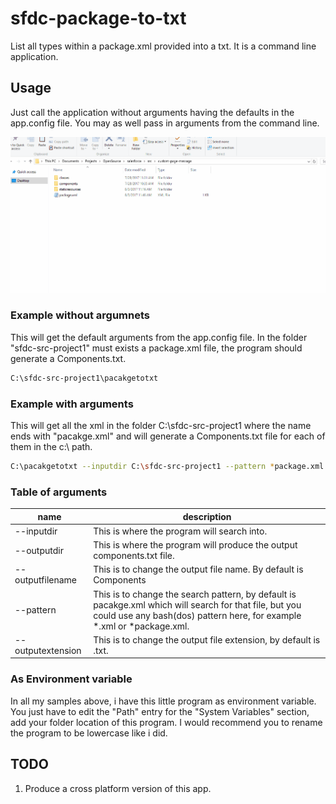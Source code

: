 # sfdc-package-to-txt
List all types within a package.xml provided into a txt. It is a command line application.

## Usage
Just call the application without arguments having the defaults in the app.config file. You may as well pass in arguments from the command line.

![Sample](sampleGif.gif)

### Example without argumnets

This will get the default arguments from the app.config file. In the folder "sfdc-src-project1" must exists a package.xml file, the program should generate a Components.txt.

```bash
C:\sfdc-src-project1\pacakgetotxt
```
### Example with arguments

This will get all the xml in the folder C:\sfdc-src-project1 where the name ends with "pacakge.xml" and will generate a Components.txt file for each of them in the c:\ path.
```bash
C:\pacakgetotxt --inputdir C:\sfdc-src-project1 --pattern *package.xml
```

### Table of arguments

| name              | description |
|-------------------|-------------|
| --inputdir        |This is where the program will search into.|
| --outputdir       |This is where the program will produce the output components.txt file.|
| --outputfilename  |This is to change the output file name. By default is Components|
| --pattern         |This is to change the search pattern, by default is pacakge.xml which will search for that file, but you could use any bash(dos) pattern here, for example *.xml or *package.xml.|
| --outputextension |This is to change the output file extension, by default is .txt.|


### As Environment variable
In all my samples above, i have this little program as environment variable. You just have to edit the "Path" entry for the "System Variables" section, add your folder location of this program. I would recommend you to rename the program to be lowercase like i did.

## TODO 
1. Produce a cross platform version of this app.
